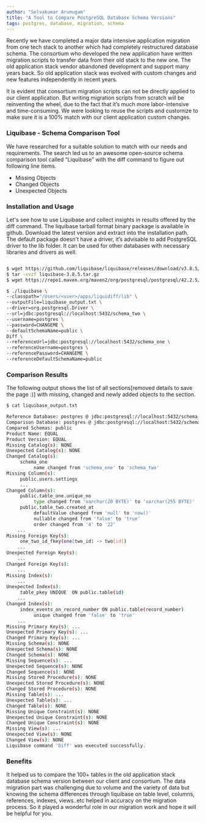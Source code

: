 ```yaml
---
author: "Selvakumar Arumugam"
title: "A Tool to Compare PostgreSQL Database Schema Versions"
tags: postgres, database, migration, schema
---
```



Recently we have completed a major data intensive application migration from one tech stack to another which had completely restructured database schema. The consortium who developed the new application have written migration scripts to transfer data from their old stack to the new one. The old application stack vendor abandoned development and support many years back. So old application stack was evolved with custom changes and new features independently in recent years. 


It is evident that consortium migration scripts can not be directly applied to our client application. But writing migration scripts from scratch will be reinventing the wheel, due to the fact that it’s much more labor-intensive and time-consuming. We were looking to reuse the scripts and customize to make sure it is a 100% match with our client application custom changes.


### Liquibase - Schema Comparison Tool

We have researched for a suitable solution to match with our needs and requirements. The search led us to an awesome open-source schema comparison tool called “Liquibase” with the diff command to figure out following line items. 

* Missing Objects
* Changed Objects
* Unexpected Objects

### Installation and Usage

Let's see how to use Liquibase and collect insights in results offered by the diff command. The liquibase tarball format binary package is available in github. Download the latest version and extract into the installation path. The default package doesn't have a driver, it’s advisable to add PostgreSQL driver to the lib folder. It can be used for other databases with necessary libraries and drivers as well.


```bash

$ wget https://github.com/liquibase/liquibase/releases/download/v3.8.5/liquibase-3.8.5.tar.gz
$ tar -xvzf liquibase-3.8.5.tar.gz
$ wget https://repo1.maven.org/maven2/org/postgresql/postgresql/42.2.5/postgresql-42.2.5.jar -P lib/

$ ./liquibase \
--classpath="/Users/<user>/apps/liquidiff/lib" \
--outputFile=liquibase_output.txt \
--driver=org.postgresql.Driver \
--url=jdbc:postgresql://localhost:5432/schema_two \
--username=postgres \
--password=CHANGEME \
--defaultSchemaName=public \
Diff \
--referenceUrl=jdbc:postgresql://localhost:5432/schema_one \
--referenceUsername=postgres \
--referencePassword=CHANGEME \
--referenceDefaultSchemaName=public

```

### Comparison Results
The following output shows the list of all sections[removed details to save the page :)] with missing, changed and newly added objects to the section.

```bash
$ cat liquibase_output.txt

Reference Database: postgres @ jdbc:postgresql://localhost:5432/schema_one (Default Schema: public)
Comparison Database: postgres @ jdbc:postgresql://localhost:5432/schema_two (Default Schema: public)
Compared Schemas: public
Product Name: EQUAL
Product Version: EQUAL
Missing Catalog(s): NONE
Unexpected Catalog(s): NONE
Changed Catalog(s): 
     schema_one
          name changed from 'schema_one' to 'schema_two'
Missing Column(s): 
     public.users.settings
     ...
Changed Column(s): 
     public.table_one.unique_no
          type changed from 'varchar(20 BYTE)' to 'varchar(255 BYTE)'     
     public.table_two.created_at
          defaultValue changed from 'null' to 'now()'
          nullable changed from 'false' to 'true'
          order changed from '4' to '22'
    ...
Missing Foreign Key(s): 
     one_two_id_fkey(one[two_id] -> two[id])
    ...
Unexpected Foreign Key(s): 
    ...
Changed Foreign Key(s): 
    ...
Missing Index(s): 
    ...
Unexpected Index(s): 
     table_pkey UNIQUE  ON public.table(id)
    ...
Changed Index(s): 
     index_events_on_record_number ON public.table(record_number)
          unique changed from 'false' to 'true'
    ...
Missing Primary Key(s): ...
Unexpected Primary Key(s): ...
Changed Primary Key(s): ...
Missing Schema(s): NONE
Unexpected Schema(s): NONE
Changed Schema(s): NONE
Missing Sequence(s): ...
Unexpected Sequence(s): NONE
Changed Sequence(s): NONE
Missing Stored Procedure(s): NONE
Unexpected Stored Procedure(s): NONE
Changed Stored Procedure(s): NONE
Missing Table(s): ...
Unexpected Table(s): ...
Changed Table(s): NONE
Missing Unique Constraint(s): NONE
Unexpected Unique Constraint(s): NONE
Changed Unique Constraint(s): NONE
Missing View(s): ...
Unexpected View(s): NONE
Changed View(s): NONE
Liquibase command 'Diff' was executed successfully.
```

### Benefits
It helped us to compare the 100+ tables in the old application stack database schema version between our client and consortium. The data migration part was challenging due to volume and the variety of data but knowing the schema differences through liquibase on table level, columns, references, indexes, views..etc helped in accuracy on the migration process. So it played a wonderful role in our migration work and hope it will be helpful for you.
